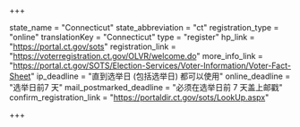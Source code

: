 +++

state_name = "Connecticut"
state_abbreviation = "ct"
registration_type = "online"
translationKey = "Connecticut"
type = "register"
hp_link = "https://portal.ct.gov/sots"
registration_link = "https://voterregistration.ct.gov/OLVR/welcome.do"
more_info_link = "https://portal.ct.gov/SOTS/Election-Services/Voter-Information/Voter-Fact-Sheet"
ip_deadline = "直到选举日 (包括选举日) 都可以使用"
online_deadline = "选举日前7 天"
mail_postmarked_deadline = "必须在选举日前 7 天盖上邮戳"
confirm_registration_link = "https://portaldir.ct.gov/sots/LookUp.aspx"

+++